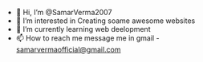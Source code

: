 - 👋 Hi, I’m @SamarVerma2007
- 👀 I’m interested in Creating soame awesome websites 
- 🌱 I’m currently learning web deelopment
- 📫 How to reach me message me in gmail - samarvermaofficial@gmail.com

<!---
SamarVerma2007/SamarVerma2007 is a ✨ special ✨ repository because its `README.md` (this file) appears on your GitHub profile.
You can click the Preview link to take a look at your changes.
--->
